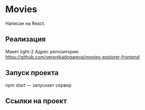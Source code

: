 # Movies
Написан на React.
## Реализация
Макет light-2
Адрес репозитория: https://github.com/veronikadogareva/movies-explorer-frontend
## Запуск проекта
npm start — запускает сервер
## Ссылки на проект
